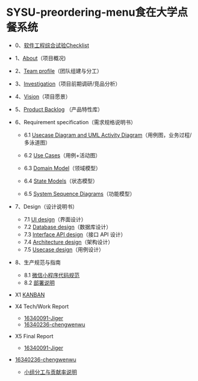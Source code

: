 # SYSU-preordering-menu食在大学点餐系统
- 0、[软件工程综合试验Checklist](https://preorderingmenugroup.github.io/SYSU-preordering_menu/document/com_experiment/sotwarelab)   

- 1、[About](https://preorderingmenugroup.github.io/SYSU-preordering_menu/document/About)（项目概况)  

- 2、[Team profile](https://preorderingmenugroup.github.io/SYSU-preordering_menu/document/Team)（团队组建与分工）  

- 3、[Investigation](https://preorderingmenugroup.github.io/SYSU-preordering_menu/document/Investagation/Investagation)（项目前期调研/竞品分析）  

- 4、[Vision](https://preorderingmenugroup.github.io/SYSU-preordering_menu/document/Vision)（项目愿景）  

- 5、[Product Backlog](https://preorderingmenugroup.github.io/SYSU-preordering_menu/document/Backlog) （产品特性库）  

- 6、Requirement specification（需求规格说明书）  
  - 6.1 [Usecase Diagram and UML Activity Diagram](https://preorderingmenugroup.github.io/SYSU-preordering_menu/document/Requirement-specification/1/1-1-usercase-diagram)（用例图，业务过程/多泳道图）  

  - 6.2 [Use Cases](https://preorderingmenugroup.github.io/SYSU-preordering_menu/document/6_2_UsecasesAndActivityPic/user_cases)（用例+活动图）

  - 6.3 [Domain Model](https://preorderingmenugroup.github.io/SYSU-preordering_menu/document/DomainModel/DomainModel)（领域模型）

  - 6.4 [State Models](https://preorderingmenugroup.github.io/SYSU-preordering_menu/document/statemodel/state_model)（状态模型）

  - 6.5 [System Sequence Diagrams](https://preorderingmenugroup.github.io/SYSU-preordering_menu/document/SystemSequenceDiagrams/SysSeq)（功能模型）


- 7、Design（设计说明书）

  - 7.1 [UI design](https://preorderingmenugroup.github.io/SYSU-preordering_menu/document/uidesign)（界面设计）
  - 7.2 [Database design](https://preorderingmenugroup.github.io/SYSU-preordering_menu/document/DatabaseDesign/DatabaseDesign)（数据库设计）
  - 7.3 [Interface API design](https://preorderingmenugroup.github.io/SYSU-preordering_menu/document/Design/7-3/api)（接口 API 设计）
  - 7.4 [Architecture design](https://preorderingmenugroup.github.io/SYSU-preordering_menu/document/Framework/7-4/framework)（架构设计）
  - 7.5 [Usecase design](https://preorderingmenugroup.github.io/SYSU-preordering_menu/document/usecaseDesign/usecaseDesign)（用例设计）

- 8、生产规范与指南

  - 8.1 [微信小程序代码规范](https://shimo.im/docs/EZKacqyM018gmopv/read)
  - 8.2 [部署说明](https://preorderingmenugroup.github.io/SYSU-preordering_menu/document/com_experiment/sotwarelab)



- X1 [KANBAN](https://github.com/preorderingmenugroup/SYSU-preordering_menu/projects)


- X4 Tech/Work Report

  - [16340091-Jiger]()
  - [16340236-chengwenwu](https://blog.csdn.net/C2681595858/article/details/88066862)

- X5 Final Report
  - [16340091-Jiger]()
- [16340236-chengwenwu](https://preorderingmenugroup.github.io/SYSU-preordering_menu/document/finalReport/16340236)
  - [小组分工与贡献率说明](https://preorderingmenugroup.github.io/SYSU-preordering_menu/document/contribution)
  





